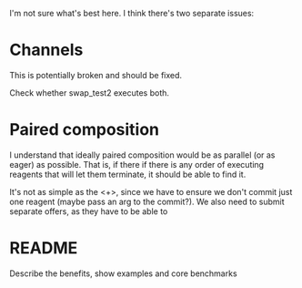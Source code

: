 I'm not sure what's best here. I think there's two separate issues: 


# Channels

This is potentially broken and should be fixed. 

Check whether swap_test2 executes both. 

# Paired composition

I understand that ideally paired composition would be as parallel (or as eager) as possible. That is, if there if there is any order of executing reagents that will let them terminate, it should be able to find it. 

It's not as simple as the <+>, since we have to ensure we don't commit just one reagent (maybe pass an arg to the commit?). We also need to submit separate offers, as they have to be able to 


# README

Describe the benefits, show examples and core benchmarks 